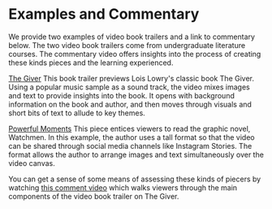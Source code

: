 # Examples and Commentary

We provide two examples of video book trailers and a link to commentary below. The two video book trailers come from undergraduate literature courses. The commentary video offers insights into the process of creating these kinds pieces and the learning experienced.

[The Giver](https://www.youtube.com/watch?v=Tr16t3ieApE) This book trailer previews Lois Lowry's classic book The Giver. Using a popular music sample as a sound track, the video mixes images and text to provide insights into the book. It opens with background information on the book and author, and then moves through visuals and short bits of text to allude to key themes.

[Powerful Moments](https://vimeo.com/334425294) This piece entices viewers to read the graphic novel, Watchmen. In this example, the author uses a tall format so that the video can be shared through social media channels like Instagram Stories. The format allows the author to arrange images and text simultaneously over the video canvas.

You can get a sense of some means of assessing these kinds of piecers by watching [this comment video](https://vimeo.com/332460945) which walks viewers through the main components of the video book trailer on The Giver.




